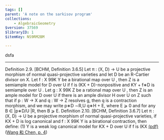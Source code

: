 ```yaml
---
tags: []
parent: 'A note on the sarkisov program'
collections:
    - AlgebraicGeometry
$version: 37569
$libraryID: 1
$itemKey: NS9RM2BM

---
```

dsfa

***

Definition 2.9. [BCHM, Definition 3.6.5] Let π : (X, D) → U be a projective morphism of normal quasi-projective varieties and let D be an R-Cartier divisor on X. Let f : X 99K Y be a birational map over U , then Z is a semiample model for D over U if f is (KX + D)-nonpositive and KY + f∗D is semiample over U . Let g : X 99K Z be a rational map over U , then Z is an ample model for D over U if there is an ample divisor H over U on Z such that if p : W → X and q : W → Z resolves g, then q is a contraction morphism, and we may write p∗D ∼R,U q∗H + E, where E ⩾ 0 and for any B ∈ |p∗D/U |R, then B ⩾ E. Definition 2.10. [BCHM, Definition 3.6.7] Let π : (X, D) → U be a projective morphism of normal quasi-projective varieties, if KX + D is log canonical and f : X 99K Y is a birational contraction, then define: (1) Y is a weak log canonical model for KX + D over U if f is (KX <a href="zotero://open-pdf/library/items/G4BKVA2X?page=4&#x26;annotation=P6PPMUW4">(pdf)</a></a> (<a href="zotero://select/library/items/GLXUZZJT">Wang 和 Chen, p. 4</a>)
